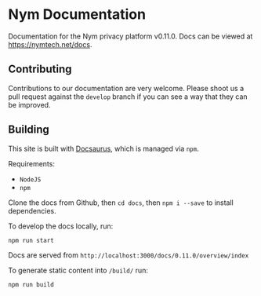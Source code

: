 # Nym Documentation

Documentation for the Nym privacy platform v0.11.0. Docs can be viewed at https://nymtech.net/docs.

## Contributing

Contributions to our documentation are very welcome. Please shoot us a pull request against the `develop` branch if you can see a way that they can be improved.

## Building

This site is built with [Docsaurus](https://docusaurus.io/), which is managed via `npm`. 

Requirements:

* `NodeJS` 
* `npm` 

Clone the docs from Github, then `cd docs`, then `npm i --save` to install dependencies. 

To develop the docs locally, run:

```console
npm run start
```

Docs are served from `http://localhost:3000/docs/0.11.0/overview/index`

To generate static content into `/build/` run:

```console
npm run build
```
